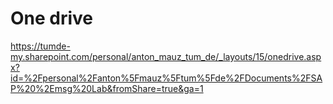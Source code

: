 # One drive
https://tumde-my.sharepoint.com/personal/anton_mauz_tum_de/_layouts/15/onedrive.aspx?id=%2Fpersonal%2Fanton%5Fmauz%5Ftum%5Fde%2FDocuments%2FSAP%20%2Emsg%20Lab&fromShare=true&ga=1
